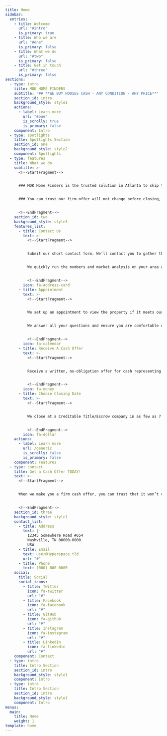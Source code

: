 ```yaml
---
title: Home
sidebar:
  entries:
    - title: Welcome
      url: "#intro"
      is_primary: true
    - title: Who we are
      url: "#one"
      is_primary: false
    - title: What we do
      url: "#two"
      is_primary: false
    - title: Get in touch
      url: "#three"
      is_primary: false
sections:
  - type: intro
    title: MDK HOME FINDERS
    subtitle: "## **WE BUY HOUSES CASH - ANY CONDITION - ANY PRICE**"
    section_id: intro
    background_style: style1
    actions:
      - label: Learn more
        url: "#one"
        is_scrolly: true
        is_primary: false
    component: Intro
  - type: spotlights
    title: Spotlights Section
    section_id: one
    background_style: style2
    component: Spotlights
  - type: features
    title: What we do
    subtitle: >-
      <!--StartFragment-->


      ### MDK Home Finders is the trusted solution in Atlanta to skip the stress, delays and uncertainty of selling homes the traditional way. By selling your house “as is” for cash to us, you won’t need to bother with repairs, cleaning or even showings. There are no commissions, we pay typical closing costs and can close quickly. It’s that easy.


      ### You can trust our firm offer will not change before closing, and you won’t be hit by any of those surprise fees. We’ll be there to walk you through each step of the sale.


      <!--EndFragment-->
    section_id: two
    background_style: style3
    features_list:
      - title: Contact Us
        text: >-
          <!--StartFragment-->


          Submit our short contact form. We’ll contact you to gather the basic information needed to build our offer.


          We quickly run the numbers and market analysis on your area and then walk you through them.


          <!--EndFragment-->
        icon: fa-address-card
      - title: Appointment
        text: >-
          <!--StartFragment-->


          We set up an appointment to view the property if it meets our criteria for a cash sale.


          We answer all your questions and ensure you are comfortable during the process.


          <!--EndFragment-->
        icon: fa-calendar
      - title: Receive A Cash Offer
        text: >-
          <!--StartFragment-->


          Receive a written, no-obligation offer for cash representing the fair value of your home.


          <!--EndFragment-->
        icon: fa-money
      - title: Choose Closing Date
        text: >-
          <!--StartFragment-->


          We close at a Creditable Title/Escrow company in as few as 7 days and get you cash for your house.


          <!--EndFragment-->
        icon: fa-dollar
    actions:
      - label: Learn more
        url: /generic
        is_scrolly: false
        is_primary: false
    component: Features
  - type: contact
    title: Get a Cash Offer TODAY!
    text: >-
      <!--StartFragment-->


      When we make you a firm cash offer, you can trust that it won’t change when we close in as little as three weeks. You’ll pay no commissions, and we’ll pay typical closing costs.


      <!--EndFragment-->
    section_id: three
    background_style: style1
    contact_list:
      - title: Address
        text: |-
          12345 Somewhere Road #654
          Nashville, TN 00000-0000
          USA
      - title: Email
        text: user@Hyperspace.tld
        url: "#"
      - title: Phone
        text: (000) 000-0000
    social:
      title: Social
      social_icons:
        - title: Twitter
          icon: fa-twitter
          url: "#"
        - title: Facebook
          icon: fa-facebook
          url: "#"
        - title: GitHub
          icon: fa-github
          url: "#"
        - title: Instagram
          icon: fa-instagram
          url: "#"
        - title: LinkedIn
          icon: fa-linkedin
          url: "#"
    component: Contact
  - type: intro
    title: Intro Section
    section_id: intro
    background_style: style1
    component: Intro
  - type: intro
    title: Intro Section
    section_id: intro
    background_style: style1
    component: Intro
menus:
  main:
    title: Home
    weight: 1
template: home
---
```

